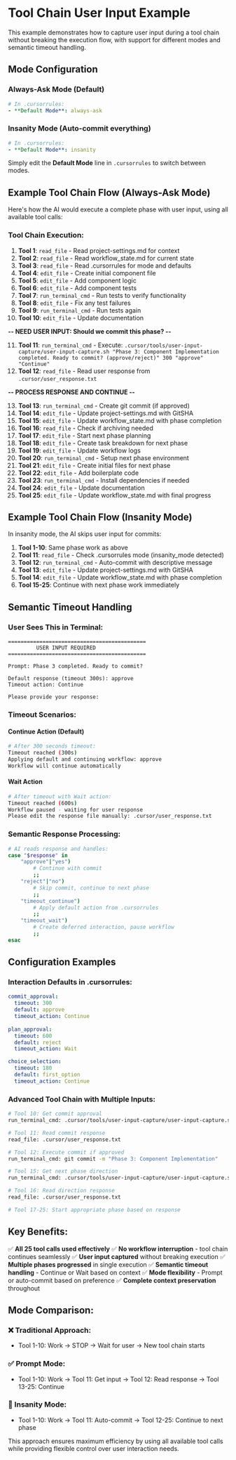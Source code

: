 # Tool Chain User Input Example

This example demonstrates how to capture user input during a tool chain without breaking the execution flow, with support for different modes and semantic timeout handling.

## Mode Configuration

### Always-Ask Mode (Default)
```yaml
# In .cursorrules:
- **Default Mode**: always-ask
```

### Insanity Mode (Auto-commit everything)
```yaml
# In .cursorrules:
- **Default Mode**: insanity
```

Simply edit the **Default Mode** line in `.cursorrules` to switch between modes.

## Example Tool Chain Flow (Always-Ask Mode)

Here's how the AI would execute a complete phase with user input, using all available tool calls:

### Tool Chain Execution:

1. **Tool 1**: `read_file` - Read project-settings.md for context
2. **Tool 2**: `read_file` - Read workflow_state.md for current state  
3. **Tool 3**: `read_file` - Read .cursorrules for mode and defaults
4. **Tool 4**: `edit_file` - Create initial component file
5. **Tool 5**: `edit_file` - Add component logic
6. **Tool 6**: `edit_file` - Add component tests
7. **Tool 7**: `run_terminal_cmd` - Run tests to verify functionality
8. **Tool 8**: `edit_file` - Fix any test failures
9. **Tool 9**: `run_terminal_cmd` - Run tests again
10. **Tool 10**: `edit_file` - Update documentation

**-- NEED USER INPUT: Should we commit this phase? --**

11. **Tool 11**: `run_terminal_cmd` - Execute: `.cursor/tools/user-input-capture/user-input-capture.sh "Phase 3: Component Implementation completed. Ready to commit? (approve/reject)" 300 "approve" "Continue"`
12. **Tool 12**: `read_file` - Read user response from `.cursor/user_response.txt`

**-- PROCESS RESPONSE AND CONTINUE --**

13. **Tool 13**: `run_terminal_cmd` - Create git commit (if approved)
14. **Tool 14**: `edit_file` - Update project-settings.md with GitSHA
15. **Tool 15**: `edit_file` - Update workflow_state.md with phase completion
16. **Tool 16**: `read_file` - Check if archiving needed
17. **Tool 17**: `edit_file` - Start next phase planning
18. **Tool 18**: `edit_file` - Create task breakdown for next phase
19. **Tool 19**: `edit_file` - Update workflow logs
20. **Tool 20**: `run_terminal_cmd` - Setup next phase environment
21. **Tool 21**: `edit_file` - Create initial files for next phase
22. **Tool 22**: `edit_file` - Add boilerplate code
23. **Tool 23**: `run_terminal_cmd` - Install dependencies if needed
24. **Tool 24**: `edit_file` - Update documentation
25. **Tool 25**: `edit_file` - Update workflow_state.md with final progress

## Example Tool Chain Flow (Insanity Mode)

In insanity mode, the AI skips user input for commits:

1. **Tool 1-10**: Same phase work as above
2. **Tool 11**: `read_file` - Check .cursorrules mode (insanity_mode detected)
3. **Tool 12**: `run_terminal_cmd` - Auto-commit with descriptive message
4. **Tool 13**: `edit_file` - Update project-settings.md with GitSHA
5. **Tool 14**: `edit_file` - Update workflow_state.md with phase completion
6. **Tool 15-25**: Continue with next phase work immediately

## Semantic Timeout Handling

### User Sees This in Terminal:
```
============================================
         USER INPUT REQUIRED
============================================

Prompt: Phase 3 completed. Ready to commit?

Default response (timeout 300s): approve
Timeout action: Continue

Please provide your response:
```

### Timeout Scenarios:

#### Continue Action (Default)
```bash
# After 300 seconds timeout:
Timeout reached (300s)
Applying default and continuing workflow: approve
Workflow will continue automatically
```

#### Wait Action
```bash
# After timeout with Wait action:
Timeout reached (600s)
Workflow paused - waiting for user response
Please edit the response file manually: .cursor/user_response.txt
```

### Semantic Response Processing:
```bash
# AI reads response and handles:
case "$response" in
    "approve"|"yes")
        # Continue with commit
        ;;
    "reject"|"no")
        # Skip commit, continue to next phase
        ;;
    "timeout_continue")
        # Apply default action from .cursorrules
        ;;
    "timeout_wait")
        # Create deferred interaction, pause workflow
        ;;
esac
```

## Configuration Examples

### Interaction Defaults in .cursorrules:
```yaml
commit_approval:
  timeout: 300
  default: approve
  timeout_action: Continue
  
plan_approval:
  timeout: 600
  default: reject
  timeout_action: Wait

choice_selection:
  timeout: 180
  default: first_option
  timeout_action: Continue
```

### Advanced Tool Chain with Multiple Inputs:
```bash
# Tool 10: Get commit approval
run_terminal_cmd: .cursor/tools/user-input-capture/user-input-capture.sh "Commit Phase 3?" 300 "approve" "Continue"

# Tool 11: Read commit response
read_file: .cursor/user_response.txt

# Tool 12: Execute commit if approved
run_terminal_cmd: git commit -m "Phase 3: Component Implementation"

# Tool 15: Get next phase direction
run_terminal_cmd: .cursor/tools/user-input-capture/user-input-capture.sh "Next: API or Database? (api/db)" 180 "api" "Continue"

# Tool 16: Read direction response  
read_file: .cursor/user_response.txt

# Tool 17-25: Start appropriate phase based on response
```

## Key Benefits:

✅ **All 25 tool calls used effectively**
✅ **No workflow interruption** - tool chain continues seamlessly
✅ **User input captured** without breaking execution
✅ **Multiple phases progressed** in single execution
✅ **Semantic timeout handling** - Continue or Wait based on context
✅ **Mode flexibility** - Prompt or auto-commit based on preference
✅ **Complete context preservation** throughout

## Mode Comparison:

### ❌ Traditional Approach:
- Tool 1-10: Work → STOP → Wait for user → New tool chain starts

### ✅ Prompt Mode:
- Tool 1-10: Work → Tool 11: Get input → Tool 12: Read response → Tool 13-25: Continue

### 🚀 Insanity Mode:
- Tool 1-10: Work → Tool 11: Auto-commit → Tool 12-25: Continue to next phase

This approach ensures maximum efficiency by using all available tool calls while providing flexible control over user interaction needs. 